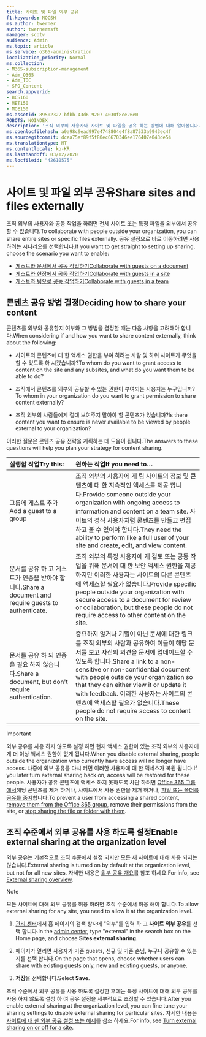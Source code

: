 ```yaml
---
title: 사이트 및 파일 외부 공유
f1.keywords: NOCSH
ms.author: twerner
author: twernermsft
manager: scotv
audience: Admin
ms.topic: article
ms.service: o365-administration
localization_priority: Normal
ms.collection:
- M365-subscription-management
- Adm_O365
- Adm_TOC
- SPO_Content
search.appverid:
- BCS160
- MET150
- MOE150
ms.assetid: 89502322-bfbb-43d6-9207-4030f8ce26e0
ROBOTS: NOINDEX
description: '조직 외부의 사용자와 사이트 및 파일을 공유 하는 방법에 대해 알아봅니다. '
ms.openlocfilehash: a0a98c9ead997e4748804e4f8a87533a9943ec4f
ms.sourcegitcommit: dcea75af89f5f80ec6670346ee176407e043de54
ms.translationtype: MT
ms.contentlocale: ko-KR
ms.lasthandoff: 03/12/2020
ms.locfileid: "42610575"
---
```

# <a name="share-sites-and-files-externally"></a><span data-ttu-id="4b551-103">사이트 및 파일 외부 공유</span><span class="sxs-lookup"><span data-stu-id="4b551-103">Share sites and files externally</span></span>

<span data-ttu-id="4b551-104">조직 외부의 사용자와 공동 작업을 하려면 전체 사이트 또는 특정 파일을 외부에서 공유할 수 있습니다.</span><span class="sxs-lookup"><span data-stu-id="4b551-104">To collaborate with people outside your organization, you can share entire sites or specific files externally.</span></span> <span data-ttu-id="4b551-105">공유 설정으로 바로 이동하려면 사용하려는 시나리오를 선택합니다.</span><span class="sxs-lookup"><span data-stu-id="4b551-105">If you want to get straight to setting up sharing, choose the scenario you want to enable:</span></span>

- [<span data-ttu-id="4b551-106">게스트와 문서에서 공동 작업하기</span><span class="sxs-lookup"><span data-stu-id="4b551-106">Collaborate with guests on a document</span></span>](../../solutions/collaborate-on-documents.md)
- [<span data-ttu-id="4b551-107">게스트와 현장에서 공동 작업하기</span><span class="sxs-lookup"><span data-stu-id="4b551-107">Collaborate with guests in a site</span></span>](../../solutions/collaborate-in-site.md)
- [<span data-ttu-id="4b551-108">게스트와 팀으로 공동 작업하기</span><span class="sxs-lookup"><span data-stu-id="4b551-108">Collaborate with guests in a team</span></span>](../../solutions/collaborate-as-team.md)
  
## <a name="deciding-how-to-share-your-content"></a><span data-ttu-id="4b551-109">콘텐츠 공유 방법 결정</span><span class="sxs-lookup"><span data-stu-id="4b551-109">Deciding how to share your content</span></span>

<span data-ttu-id="4b551-110">콘텐츠를 외부와 공유할지 여부와 그 방법을 결정할 때는 다음 사항을 고려해야 합니다.</span><span class="sxs-lookup"><span data-stu-id="4b551-110">When considering if and how you want to share content externally, think about the following:</span></span>
  
- <span data-ttu-id="4b551-111">사이트의 콘텐츠에 대 한 액세스 권한을 부여 하려는 사람 및 하위 사이트가 무엇을 할 수 있도록 하 시겠습니까?</span><span class="sxs-lookup"><span data-stu-id="4b551-111">To whom do you want to grant access to content on the site and any subsites, and what do you want them to be able to do?</span></span>
    
- <span data-ttu-id="4b551-112">조직에서 콘텐츠를 외부와 공유할 수 있는 권한이 부여되는 사용자는 누구입니까?</span><span class="sxs-lookup"><span data-stu-id="4b551-112">To whom in your organization do you want to grant permission to share content externally?</span></span> 
    
- <span data-ttu-id="4b551-113">조직 외부의 사람들에게 절대 보여주지 말아야 할 콘텐츠가 있습니까?</span><span class="sxs-lookup"><span data-stu-id="4b551-113">Is there content you want to ensure is never available to be viewed by people external to your organization?</span></span>
    
<span data-ttu-id="4b551-114">이러한 질문은 콘텐츠 공유 전략을 계획하는 데 도움이 됩니다.</span><span class="sxs-lookup"><span data-stu-id="4b551-114">The answers to these questions will help you plan your strategy for content sharing.</span></span>
  
|<span data-ttu-id="4b551-115">**실행할 작업**</span><span class="sxs-lookup"><span data-stu-id="4b551-115">**Try this:**</span></span>|<span data-ttu-id="4b551-116">**원하는 작업**</span><span class="sxs-lookup"><span data-stu-id="4b551-116">**If you need to…**</span></span>|
|:-----|:-----|
|<span data-ttu-id="4b551-117">그룹에 게스트 추가</span><span class="sxs-lookup"><span data-stu-id="4b551-117">Add a guest to a group</span></span>  <br/> |<span data-ttu-id="4b551-118">조직 외부의 사용자에 게 팀 사이트의 정보 및 콘텐츠에 대 한 지속적인 액세스를 제공 합니다.</span><span class="sxs-lookup"><span data-stu-id="4b551-118">Provide someone outside your organization with ongoing access to information and content on a team site.</span></span> <span data-ttu-id="4b551-119">사이트의 정식 사용자처럼 콘텐츠를 만들고 편집하고 볼 수 있어야 합니다.</span><span class="sxs-lookup"><span data-stu-id="4b551-119">They need the ability to perform like a full user of your site and create, edit, and view content.</span></span>  <br/> |
|<span data-ttu-id="4b551-120">문서를 공유 하 고 게스트가 인증을 받아야 합니다.</span><span class="sxs-lookup"><span data-stu-id="4b551-120">Share a document and require guests to authenticate.</span></span>  <br/> |<span data-ttu-id="4b551-121">조직 외부의 특정 사용자에 게 검토 또는 공동 작업을 위해 문서에 대 한 보안 액세스 권한을 제공 하지만 이러한 사용자는 사이트의 다른 콘텐츠에 액세스할 필요가 없습니다.</span><span class="sxs-lookup"><span data-stu-id="4b551-121">Provide specific people outside your organization with secure access to a document for review or collaboration, but these people do not require access to other content on the site.</span></span>  <br/> |
|<span data-ttu-id="4b551-122">문서를 공유 하 되 인증은 필요 하지 않습니다.</span><span class="sxs-lookup"><span data-stu-id="4b551-122">Share a document, but don't require authentication.</span></span>  <br/> |<span data-ttu-id="4b551-123">중요하지 않거나 기밀이 아닌 문서에 대한 링크를 조직 외부의 사람과 공유하여 이들이 해당 문서를 보고 자신의 의견을 문서에 업데이트할 수 있도록 합니다.</span><span class="sxs-lookup"><span data-stu-id="4b551-123">Share a link to a non-sensitive or non-confidential document with people outside your organization so that they can either view it or update it with feedback.</span></span> <span data-ttu-id="4b551-124">이러한 사용자는 사이트의 콘텐츠에 액세스할 필요가 없습니다.</span><span class="sxs-lookup"><span data-stu-id="4b551-124">These people do not require access to content on the site.</span></span>  <br/> |
   
> [!IMPORTANT]
> <span data-ttu-id="4b551-125">외부 공유를 사용 하지 않도록 설정 하면 현재 액세스 권한이 있는 조직 외부의 사용자에 게 더 이상 액세스 권한이 없게 됩니다.</span><span class="sxs-lookup"><span data-stu-id="4b551-125">When you disable external sharing, people outside the organization who currently have access will no longer have access.</span></span> <span data-ttu-id="4b551-126">나중에 외부 공유를 다시 켜면 이러한 사용자에 대 한 액세스가 복원 됩니다.</span><span class="sxs-lookup"><span data-stu-id="4b551-126">If you later turn external sharing back on, access will be restored for these people.</span></span> <span data-ttu-id="4b551-127">사용자가 공유 콘텐츠에 액세스 하지 못하도록 차단 하려면 [Office 365 그룹에서](/office365/admin/create-groups/add-or-remove-members-from-groups)해당 콘텐츠를 제거 하거나, 사이트에서 사용 권한을 제거 하거나, [파일 또는 폴더를 공유를 중지](https://support.office.com/article/0a36470f-d7fe-40a0-bd74-0ac6c1e13323)합니다.</span><span class="sxs-lookup"><span data-stu-id="4b551-127">To prevent a user from accessing a shared content, [remove them from the Office 365 group](/office365/admin/create-groups/add-or-remove-members-from-groups), remove their permissions from the site, or [stop sharing the file or folder with them](https://support.office.com/article/0a36470f-d7fe-40a0-bd74-0ac6c1e13323).</span></span> 
  
## <a name="enable-external-sharing-at-the-organization-level"></a><span data-ttu-id="4b551-128">조직 수준에서 외부 공유를 사용 하도록 설정</span><span class="sxs-lookup"><span data-stu-id="4b551-128">Enable external sharing at the organization level</span></span>

<span data-ttu-id="4b551-129">외부 공유는 기본적으로 조직 수준에서 설정 되지만 모든 새 사이트에 대해 사용 되지는 않습니다.</span><span class="sxs-lookup"><span data-stu-id="4b551-129">External sharing is turned on by default at the organization level, but not for all new sites.</span></span> <span data-ttu-id="4b551-130">자세한 내용은 [외부 공유 개요](/sharepoint/external-sharing-overview)를 참조 하세요.</span><span class="sxs-lookup"><span data-stu-id="4b551-130">For info, see [External sharing overview](/sharepoint/external-sharing-overview).</span></span> 

> [!NOTE]
>  <span data-ttu-id="4b551-131">모든 사이트에 대해 외부 공유를 허용 하려면 조직 수준에서 허용 해야 합니다.</span><span class="sxs-lookup"><span data-stu-id="4b551-131">To allow external sharing for any site, you need to allow it at the organization level.</span></span> 
  
1. <span data-ttu-id="4b551-132">[관리 센터](https://go.microsoft.com/fwlink/p/?linkid=2024339)에서 홈 페이지의 검색 상자에 "외부"를 입력 하 고 **사이트 외부 공유**를 선택 합니다.</span><span class="sxs-lookup"><span data-stu-id="4b551-132">In the [admin center](https://go.microsoft.com/fwlink/p/?linkid=2024339), type "external" in the search box on the Home page, and choose **Sites external sharing**.</span></span>
  
2. <span data-ttu-id="4b551-133">페이지가 열리면 사용자가 기존 guests, 신규 및 기존 손님, 누구나 공유할 수 있는지를 선택 합니다.</span><span class="sxs-lookup"><span data-stu-id="4b551-133">On the page that opens, choose whether users can share with existing guests only, new and existing guests, or anyone.</span></span> 
    
3. <span data-ttu-id="4b551-134">**저장**을 선택합니다.</span><span class="sxs-lookup"><span data-stu-id="4b551-134">Select **Save**.</span></span>
    
<span data-ttu-id="4b551-135">조직 수준에서 외부 공유를 사용 하도록 설정한 후에는 특정 사이트에 대해 외부 공유를 사용 하지 않도록 설정 하 여 공유 설정을 세부적으로 조정할 수 있습니다.</span><span class="sxs-lookup"><span data-stu-id="4b551-135">After you enable external sharing at the organization level, you can fine tune your sharing settings to disable external sharing for particular sites.</span></span> <span data-ttu-id="4b551-136">자세한 내용은 [사이트에 대 한 외부 공유 설정 또는 해제](/sharepoint/change-external-sharing-site)를 참조 하세요.</span><span class="sxs-lookup"><span data-stu-id="4b551-136">For info, see [Turn external sharing on or off for a site](/sharepoint/change-external-sharing-site).</span></span>
  

  

    


